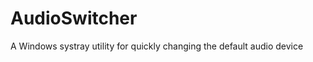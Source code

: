 AudioSwitcher
=============

A Windows systray utility for quickly changing the default audio device